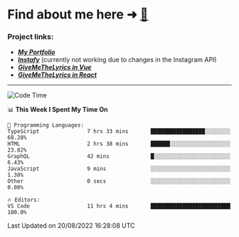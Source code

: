 # Find about me here ➜ [🧑](https://pauabella.dev)

### Project links:
- ***[My Portfolio](https://pauabella.dev)***
- ***[Instafy](https://instafy.me)*** (currently not working due to changes in the Instagram API)
- ***[GiveMeTheLyrics in Vue](https://lyrics.pauabella.dev)***
- ***[GiveMeTheLyrics in React](https://pauabella.dev/GiveMeTheLyrics)***

---
<!--START_SECTION:waka-->
![Code Time](http://img.shields.io/badge/Code%20Time-1%2C378%20hrs%2035%20mins-blue)

📊 **This Week I Spent My Time On** 

```text
💬 Programming Languages: 
TypeScript               7 hrs 33 mins       █████████████████░░░░░░░░   68.28% 
HTML                     2 hrs 38 mins       ██████░░░░░░░░░░░░░░░░░░░   23.82% 
GraphQL                  42 mins             █░░░░░░░░░░░░░░░░░░░░░░░░   6.43% 
JavaScript               9 mins              ░░░░░░░░░░░░░░░░░░░░░░░░░   1.38% 
Other                    0 secs              ░░░░░░░░░░░░░░░░░░░░░░░░░   0.08%

🔥 Editors: 
VS Code                  11 hrs 4 mins       █████████████████████████   100.0%

```


 Last Updated on 20/08/2022 16:28:08 UTC
<!--END_SECTION:waka-->
